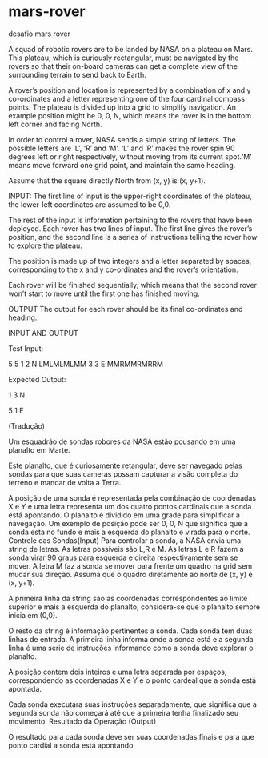 # mars-rover
desafio mars rover

A squad of robotic rovers are to be landed by NASA on a plateau on Mars.
This plateau, which is curiously rectangular, must be navigated by the rovers so that their on-board cameras can get a complete view of the surrounding terrain to send back to Earth.

A rover’s position and location is represented by a combination of x and y co-ordinates and a letter representing one of the four cardinal compass points. The plateau is divided up into a grid to simplify navigation. An
example position might be 0, 0, N, which means the rover is in the bottom left corner and facing North.

In order to control a rover, NASA sends a simple string of letters. The possible letters are ‘L’, ‘R’ and ‘M’. ‘L’ and ‘R’ makes the rover spin 90 degrees left or right respectively, without moving from its current spot.‘M’ means move forward one grid point, and maintain the same heading.

Assume that the square directly North from (x, y) is (x, y+1).

INPUT:
The first line of input is the upper-right coordinates of the plateau, the lower-left coordinates are assumed to be 0,0.

The rest of the input is information pertaining to the rovers that have been deployed. Each rover has two lines of input. The first line gives the rover’s position, and the second line is a series of instructions telling
the rover how to explore the plateau.

The position is made up of two integers and a letter separated by spaces, corresponding to the x and y co-ordinates and the rover’s orientation.

Each rover will be finished sequentially, which means that the second rover won’t start to move until the first one has finished moving.

OUTPUT
The output for each rover should be its final co-ordinates and heading.

INPUT AND OUTPUT


Test Input:

5 5
1 2 N
LMLMLMLMM
3 3 E
MMRMMRMRRM



Expected Output:

1 3 N

5 1 E


(Tradução)

Um esquadrão de sondas robores da NASA estão pousando em uma planalto em Marte.

Este planalto, que é curiosamente retangular, deve ser navegado pelas sondas para que suas cameras possam capturar a visão completa do terreno e mandar de volta a Terra.

A posição de uma sonda é representada pela combinação de coordenadas X e Y e uma letra representa um dos quatro pontos cardinais que a sonda está apontando. O planalto é dividido em uma grade para simplificar a navegação. Um exemplo de posição pode ser 0, 0, N que significa que a sonda esta no fundo e mais a esquerda do planalto e virada para o norte.
Controle das Sondas(Input)
Para controlar a sonda, a NASA envia uma string de letras. As letras possíveis são L,R e M. As letras L e R fazem a sonda virar 90 graus para esquerda e direita respectivamente sem se mover. A letra M faz a sonda se mover para frente um quadro na grid sem mudar sua direção.
Assuma que o quadro diretamente ao norte de (x, y) é (x, y+1).

A primeira linha da string são as coordenadas correspondentes ao limite superior e mais a esquerda do planalto, considera-se que o planalto sempre inicia em (0,0).

O resto da string é informação pertinentes a sonda. Cada sonda tem duas linhas de entrada. A primeira linha informa onde a sonda está e a segunda linha é uma serie de instruções informando como a sonda deve explorar o planalto.

A posição contem dois inteiros e uma letra separada por espaços, correspondendo as coordenadas X e Y e o ponto cardeal que a sonda está apontada.

Cada sonda executara suas instruções separadamente, que significa que a segunda sonda não começará até que a primeira tenha finalizado seu movimento.
Resultado da Operação (Output)

O resultado para cada sonda deve ser suas coordenadas finais e para que ponto cardial a sonda está apontando.
